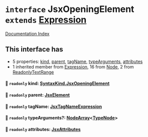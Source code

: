 # `interface` JsxOpeningElement `extends` [Expression](../interface.Expression/README.md)

[Documentation Index](../README.md)

## This interface has

- 5 properties:
[kind](#-readonly-kind-syntaxkindjsxopeningelement),
[parent](#-readonly-parent-jsxelement),
[tagName](#-readonly-tagname-jsxtagnameexpression),
[typeArguments](#-readonly-typearguments-nodearraytypenode),
[attributes](#-readonly-attributes-jsxattributes)
- 1 inherited member from [Expression](../interface.Expression/README.md), 16 from [Node](../interface.Node/README.md), 2 from [ReadonlyTextRange](../interface.ReadonlyTextRange/README.md)


#### 📄 `readonly` kind: [SyntaxKind.JsxOpeningElement](../enum.SyntaxKind/README.md#jsxopeningelement--287)



#### 📄 `readonly` parent: [JsxElement](../interface.JsxElement/README.md)



#### 📄 `readonly` tagName: [JsxTagNameExpression](../type.JsxTagNameExpression/README.md)



#### 📄 `readonly` typeArguments?: [NodeArray](../interface.NodeArray/README.md)\<[TypeNode](../interface.TypeNode/README.md)>



#### 📄 `readonly` attributes: [JsxAttributes](../interface.JsxAttributes/README.md)



